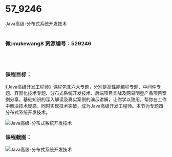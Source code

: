 # 57_9246
Java高级-分布式系统开发技术
<br/></br>
<h3>微:mukewang8 资源编号：529246</h3>
<br/></br>
<h3>课程目标：</h3>
<p>《<a title="查看与 Java 相关的文章" target="_blank">Java</a>高级开发工程师》课程包含六大专题，分别是高性能编程专题、中间件专题、容器化技术专题、分布式系统开发技术、后端项目实战及网易明星产品项目案例分享。基础知识的深入解读及真实案例的演示讲解，让你学以致用，帮你在工作中解决技术疑惑，同时实现技术突破，成为Java高级开发工程师。本节为专题四分布式系统开发技术。</p>
<p><img src="https://www.ko996.com/wp-content/uploads/img/2019/12/356-30-300x169.jpg" alt="Java高级-分布式系统开发技术"></p>
<h3>课程截图：</h3>
<p><img src="https://www.ko996.com/wp-content/uploads/img/2019/12/11111-32.jpg" alt="Java高级-分布式系统开发技术"></p>
<p>&nbsp;</p>
